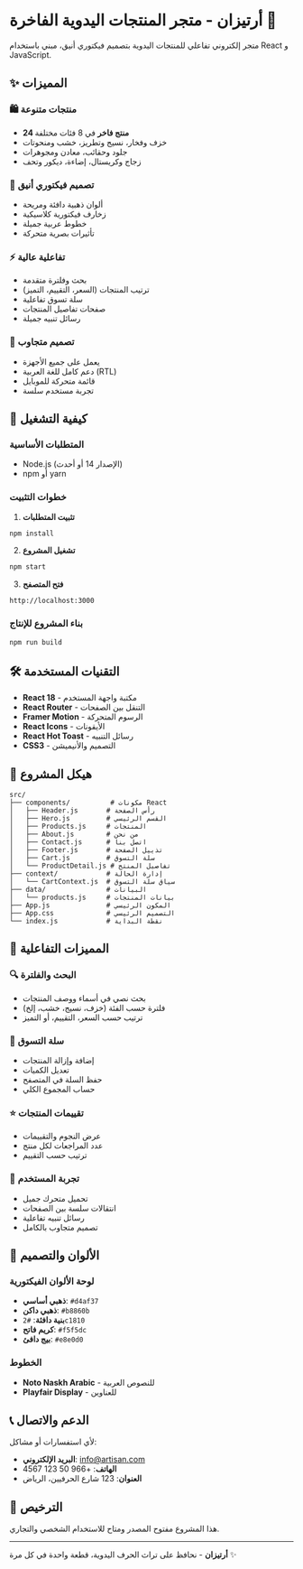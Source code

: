 # أرتيزان - متجر المنتجات اليدوية الفاخرة 🎨

متجر إلكتروني تفاعلي للمنتجات اليدوية بتصميم فيكتوري أنيق، مبني باستخدام React و JavaScript.

## ✨ المميزات

### 🛍️ **منتجات متنوعة**
- **24 منتج فاخر** في 8 فئات مختلفة
- خزف وفخار، نسيج وتطريز، خشب ومنحوتات
- جلود وحقائب، معادن ومجوهرات
- زجاج وكريستال، إضاءة، ديكور وتحف

### 🎨 **تصميم فيكتوري أنيق**
- ألوان ذهبية دافئة ومريحة
- زخارف فيكتورية كلاسيكية
- خطوط عربية جميلة
- تأثيرات بصرية متحركة

### ⚡ **تفاعلية عالية**
- بحث وفلترة متقدمة
- ترتيب المنتجات (السعر، التقييم، التميز)
- سلة تسوق تفاعلية
- صفحات تفاصيل المنتجات
- رسائل تنبيه جميلة

### 📱 **تصميم متجاوب**
- يعمل على جميع الأجهزة
- دعم كامل للغة العربية (RTL)
- قائمة متحركة للموبايل
- تجربة مستخدم سلسة

## 🚀 كيفية التشغيل

### المتطلبات الأساسية
- Node.js (الإصدار 14 أو أحدث)
- npm أو yarn

### خطوات التثبيت

1. **تثبيت المتطلبات**
```bash
npm install
```

2. **تشغيل المشروع**
```bash
npm start
```

3. **فتح المتصفح**
```
http://localhost:3000
```

### بناء المشروع للإنتاج
```bash
npm run build
```

## 🛠️ التقنيات المستخدمة

- **React 18** - مكتبة واجهة المستخدم
- **React Router** - التنقل بين الصفحات
- **Framer Motion** - الرسوم المتحركة
- **React Icons** - الأيقونات
- **React Hot Toast** - رسائل التنبيه
- **CSS3** - التصميم والأنيميشن

## 📁 هيكل المشروع

```
src/
├── components/          # مكونات React
│   ├── Header.js       # رأس الصفحة
│   ├── Hero.js         # القسم الرئيسي
│   ├── Products.js     # المنتجات
│   ├── About.js        # من نحن
│   ├── Contact.js      # اتصل بنا
│   ├── Footer.js       # تذييل الصفحة
│   ├── Cart.js         # سلة التسوق
│   └── ProductDetail.js # تفاصيل المنتج
├── context/            # إدارة الحالة
│   └── CartContext.js  # سياق سلة التسوق
├── data/               # البيانات
│   └── products.js     # بيانات المنتجات
├── App.js              # المكون الرئيسي
├── App.css             # التصميم الرئيسي
└── index.js            # نقطة البداية
```

## 🎯 المميزات التفاعلية

### 🔍 **البحث والفلترة**
- بحث نصي في أسماء ووصف المنتجات
- فلترة حسب الفئة (خزف، نسيج، خشب، إلخ)
- ترتيب حسب السعر، التقييم، أو التميز

### 🛒 **سلة التسوق**
- إضافة وإزالة المنتجات
- تعديل الكميات
- حفظ السلة في المتصفح
- حساب المجموع الكلي

### ⭐ **تقييمات المنتجات**
- عرض النجوم والتقييمات
- عدد المراجعات لكل منتج
- ترتيب حسب التقييم

### 📱 **تجربة المستخدم**
- تحميل متحرك جميل
- انتقالات سلسة بين الصفحات
- رسائل تنبيه تفاعلية
- تصميم متجاوب بالكامل

## 🎨 الألوان والتصميم

### **لوحة الألوان الفيكتورية**
- **ذهبي أساسي**: `#d4af37`
- **ذهبي داكن**: `#b8860b`
- **بنية دافئة**: `#2c1810`
- **كريم فاتح**: `#f5f5dc`
- **بيج دافئ**: `#e8e0d0`

### **الخطوط**
- **Noto Naskh Arabic** - للنصوص العربية
- **Playfair Display** - للعناوين

## 📞 الدعم والاتصال

لأي استفسارات أو مشاكل:
- **البريد الإلكتروني**: info@artisan.com
- **الهاتف**: +966 50 123 4567
- **العنوان**: 123 شارع الحرفيين، الرياض

## 📄 الترخيص

هذا المشروع مفتوح المصدر ومتاح للاستخدام الشخصي والتجاري.

---

**أرتيزان** - نحافظ على تراث الحرف اليدوية، قطعة واحدة في كل مرة ✨ 
